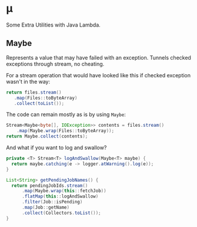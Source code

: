 # μ
Some Extra Utilities with Java Lambda.

## Maybe

Represents a value that may have failed with an exception.
Tunnels checked exceptions through stream, no cheating.

For a stream operation that would have looked like this if checked exception wasn't in the way:

```java
return files.stream()
   .map(Files::toByteArray)
   .collect(toList());
```

The code can remain mostly as is by using `Maybe`:

```java
Stream<Maybe<byte[], IOException>> contents = files.stream()
    .map(Maybe.wrap(Files::toByteArray));
return Maybe.collect(contents);
```
And what if you want to log and swallow?

```java
private <T> Stream<T> logAndSwallow(Maybe<T> maybe) {
  return maybe.catching(e -> logger.atWarning().log(e));
}

List<String> getPendingJobNames() {
  return pendingJobIds.stream()
      .map(Maybe.wrap(this::fetchJob))
      .flatMap(this::logAndSwallow)
      .filter(Job::isPending)
      .map(Job::getName)
      .collect(Collectors.toList());
}
```
